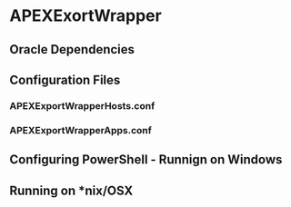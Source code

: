 # APEXExortWrapper

## Oracle Dependencies

## Configuration Files

### APEXExportWrapperHosts.conf

### APEXExportWrapperApps.conf

## Configuring PowerShell - Runnign on Windows

## Running on *nix/OSX


